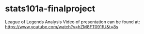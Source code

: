 # stats101a-finalproject
League of Legends Analysis
Video of presentation can be found at: https://www.youtube.com/watch?v=hZM8FT091fU&t=8s
